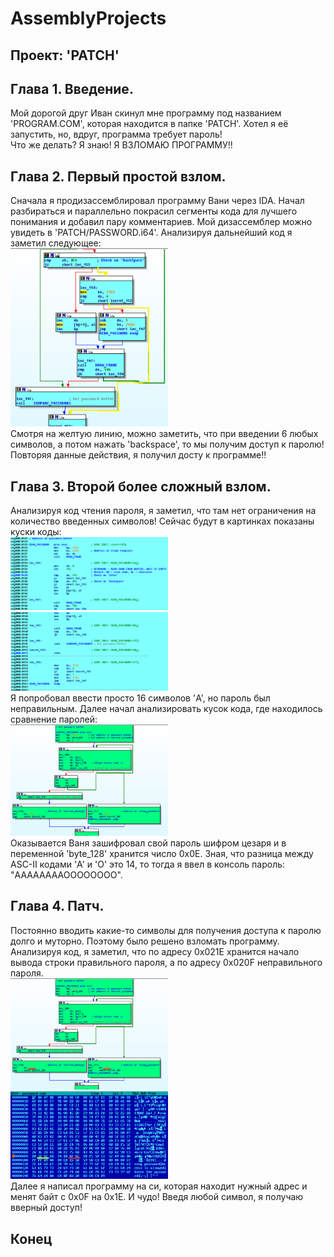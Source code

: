 # AssemblyProjects

## Проект: 'PATCH'

## Глава 1. Введение.

Мой дорогой друг Иван скинул мне программу под названием 'PROGRAM.COM', которая находится в папке 'PATCH'. Хотел я её запустить, но, вдруг, программа требует пароль! <br>
Что же делать? Я знаю! Я ВЗЛОМАЮ ПРОГРАММУ!! 

## Глава 2. Первый простой взлом.

Сначала я продизассемблировал программу Вани через IDA. Начал разбираться и параллельно покрасил сегменты кода для лучшего понимания и добавил пару комментариев. Мой дизассемблер можно увидеть в 'PATCH/PASSWORD.i64'. Анализируя дальнейший код я заметил следующее: <br>
<img src="/PATCH/images/1.png" width = 50%> <br>
Смотря на желтую линию, можно заметить, что при введении 6 любых символов, а потом нажать 'backspace', то мы получим доступ к паролю! Повторяя данные действия, я получил досту к программе!!

## Глава 3. Второй более сложный взлом.

Анализируя код чтения пароля, я заметил, что там нет ограничения на количество введенных символов! Сейчас будут в картинках показаны куски коды: <br>
<img src="/PATCH/images/2.png" width = 50%> <br>
<img src="/PATCH/images/3.png" width = 50%> <br>
Я попробовал ввести просто 16 символов 'A', но пароль был неправильным. Далее начал анализировать кусок кода, где находилось сравнение паролей: <br>
<img src="/PATCH/images/4.png" width = 50%> <br>
Оказывается Ваня зашифровал свой пароль шифром цезаря и в переменной 'byte_128' хранится число 0x0E. Зная, что разница между ASC-II кодами 'A' и 'O' это 14, то тогда я ввел в консоль пароль: "AAAAAAAAOOOOOOOO".

## Глава 4. Патч.

Постоянно вводить какие-то символы для получения доступа к паролю долго и муторно. Поэтому было решено взломать программу. Анализируя код, я заметил, что по адресу 0x021E хранится начало вывода строки правильного пароля, а по адресу 0x020F неправильного пароля. <br>
<img src="/PATCH/images/5.png" width = 50%> <br>
<img src="/PATCH/images/6.png" width = 50%> <br>
Далее я написал программу на си, которая находит нужный адрес и менят байт с 0x0F на 0x1E. И чудо! Введя любой символ, я получаю вверный доступ!

## Конец

